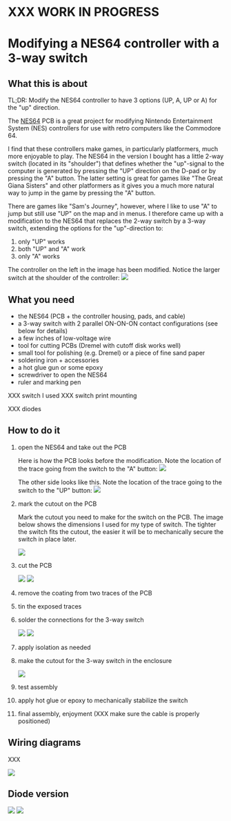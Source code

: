 # XXX WORK IN PROGRESS

# Modifying a NES64 controller with a 3-way switch

## What this is about

TL;DR: Modify the NES64 controller to have 3 options (UP, A, UP or A) for the "up" direction.

The [NES64](https://nes64.pryds.eu/) PCB is a great project
for modifying Nintendo Entertainment System (NES) controllers for use
with retro computers like the Commodore 64.

I find that these controllers make games, in particularly platformers, much
more enjoyable to play. The NES64 in the version I bought has a little 2-way
switch (located in its "shoulder") that defines whether the "up"-signal to the
computer is generated by pressing the "UP" direction on the D-pad or by
pressing the "A" button. The latter setting is great for games like "The Great
Giana Sisters" and other platformers as it gives you a much more natural way to
jump in the game by pressing the "A" button.

There are games like "Sam's Journey", however, where I like to use "A" to jump
but still use "UP" on the map and in menus. I therefore came up with a modification
to the NES64 that replaces the 2-way switch by a 3-way switch, extending the
options for the "up"-direction to:

1. only "UP" works
1. both "UP" and "A" work
1. only "A" works

The controller on the left in the image has been modified. Notice the larger switch at the shoulder of the controller:
![](https://github.com/edwinst/nes64-controller-modification/blob/main/nes64-new-switch.png?raw=true)

## What you need

* the NES64 (PCB + the controller housing, pads, and cable)
* a 3-way switch with 2 parallel ON-ON-ON contact configurations (see below for details)
* a few inches of low-voltage wire
* tool for cutting PCBs (Dremel with cutoff disk works well)
* small tool for polishing (e.g. Dremel) or a piece of fine sand paper
* soldering iron + accessories
* a hot glue gun or some epoxy
* screwdriver to open the NES64
* ruler and marking pen

XXX switch I used
XXX switch print mounting

XXX diodes

## How to do it

1. open the NES64 and take out the PCB

   Here is how the PCB looks before the modification. Note the location of the trace going from the switch to the "A" button:
   ![](https://github.com/edwinst/nes64-controller-modification/blob/main/nes64-before-cable-side.png?raw=true)

   The other side looks like this. Note the location of the trace going to the switch to the "UP" button:
   ![](https://github.com/edwinst/nes64-controller-modification/blob/main/nes64-before-button-side.png?raw=true)

1. mark the cutout on the PCB

   Mark the cutout you need to make for the switch on the PCB. The image below shows the dimensions
   I used for my type of switch. The tighter the switch fits the cutout, the easier it will be
   to mechanically secure the switch in place later.

   ![](https://github.com/edwinst/nes64-controller-modification/blob/main/nes64-cutout-cable-side.png?raw=true)

1. cut the PCB

   ![](https://github.com/edwinst/nes64-controller-modification/blob/main/nes64-cutout-after-cable-side.png?raw=true)
   ![](https://github.com/edwinst/nes64-controller-modification/blob/main/nes64-cutout-after-button-side.png?raw=true)

1. remove the coating from two traces of the PCB
1. tin the exposed traces
1. solder the connections for the 3-way switch

   ![](https://github.com/edwinst/nes64-controller-modification/blob/main/nes64-installed-button-side.png?raw=true)
   ![](https://github.com/edwinst/nes64-controller-modification/blob/main/nes64-installed-cable-side.png?raw=true)

1. apply isolation as needed
1. make the cutout for the 3-way switch in the enclosure

   ![](https://github.com/edwinst/nes64-controller-modification/blob/main/nes64-enclosure-cuout.png?raw=true)

1. test assembly
1. apply hot glue or epoxy to mechanically stabilize the switch
1. final assembly, enjoyment (XXX make sure the cable is properly positioned)

## Wiring diagrams

XXX

![](https://github.com/edwinst/nes64-controller-modification/blob/main/nes64-schematics.png?raw=true)

## Diode version

![](https://github.com/edwinst/nes64-controller-modification/blob/main/nes64-diode-version-button-side.png?raw=true)
![](https://github.com/edwinst/nes64-controller-modification/blob/main/nes64-diode-version-cable-side.png?raw=true)
